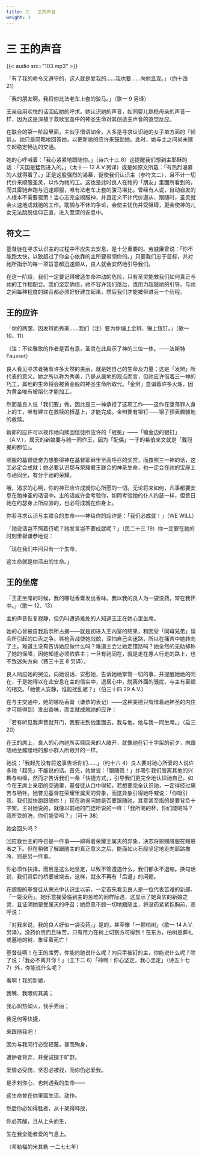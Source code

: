 ```yaml
---
title: 三   王的声音
weight: 3
---
```


# 三 王的声音

{{< audio src="103.mp3" >}}

「有了我的命令又遵守的，这人就是爱我的……我也要……向他显现。」（约十四 21）

「我的朋友啊，我将你比法老车上套的骏马。」（歌一 9 另译）

王亲自用欢悦的话回应她的呼求。她认识祂的声音，如同婴儿熟稔母亲的声音一样，因为这是深植于救赎宝血中的神圣生命对其创造主声音的直觉反应。

在联合的第一阶段里面，主似乎惜语如金，大多是寻求认识祂的女子单方面的「倾诉」。祂只是简略地回答她，以更新祂的应许来鼓励她。此时，她与主之间尚未建立起稳定畅达的交通。

她的心呼喊着：「我心紧紧地跟随你。」（诗六十三 8）这提醒我们想到主耶稣的话：「天国是猛烈进入的。」（太十一 12 A.V.另译）或是如原文所载：「有热烈渴慕的人就得着了。」正是这股强烈的渴慕，促使我们认识主（参符文二），且不计一切代价来顺服圣灵，以作为祂的工。这也是此时良人在祂的「朋友」里面所看到的，而其雷驰奔跑与迅速顺服，唯有法老车上套的骏马堪比。曾经有人说，自动自发的人根本不需要驱策！当心志完全顺服神，并且定义不计代价遵从、跟随时，圣灵就会火速地成就祂的工作。耽搁与不休的争论，会使主忧伤并受阻碍，更会使神的儿女无法跳脱信仰正直，进入至深的安息中。

## 符文二

基督徒在寻求认识主的过程中不应失去安息，是十分重要的。劳威廉曾说：「你不能跑太快，以致超过了你全心依靠的主所要带领你的。」只要我们忠于目标，并对祂所指示的每一项旨意都迅速顺从，良人就会安然地引导我们。

在这一阶段，我们一定要记得被造生命冲动的危险，只有圣灵能救我们如何真正与祂的工作相配合。我们坚定确信，祂不容许我们落后，或用力超越祂的引导。与祂之间每种程度的联合都必须好好建立起来，然后我们才能被带进另一个历程。

## 王的应许

「你的两腮，因发辫而秀美……我们（注）要为你编上金辫、镶上银钉。」（歌一 10、11）

（注：不论雅歌的作者是否有意，圣灵在此启示了神的三位一体。——法斯特 Fausset）

良人看见寻求者拥有许多天然的美丽，就是她自己的生命及力量；这是「发辫」所代表的意义。她之所以称为秀美，乃是从属地的观点而言，但祂应许借着三一神的巧工，属地的生命将会被黄金般的神圣生命所取代。「金辫」意谓着许多火炼，因为黄金唯有被熔化才能加工。

然而是良人说「我们要」做。因此是三一神承担了这项工作——这作在堕落罪人身上的工，唯有建立在救赎的根基上，才能完成。金辫要有银钉——银子预表髑髅地的救赎。

新郎的应许可以视作祂向赎回信徒所应许的「冠冕」——「镶金边的银钉」（A.V.），属天的新娘要与祂一同作王，因为「配偶」一子的希伯来文就是「戴冠冕的那位」。

顺服的基督徒奋力想要得神在基督耶稣里至高呼召的奖赏，而按照三一神的话，这工必定会成就；她必要认识那与荣耀君王联合的神圣生命，也一定会在祂的宝座上与祂同坐，有分于祂的荣耀。

哦，渴求的心啊，你的神已应许成就你心所愿的一切。无论将来如何，凡事都要安息在祂神圣的话语中。主的话或许会考验你，如同考验祂的仆人约瑟一样，但昔日祂在约瑟身上所应验的，也必将成就在你身上。

你若寻求认识与主联合的生命——神给你的应许是：「我们必成就！」（WE WILL）

「祂说话岂不照着行呢？祂发言岂不要成就呢？」（民二十三 19）你一定要在祂的时刻里极谦恭地说：

「现在我们中间只有一个生命，

这生命就是你活出的生命。」

## 王的坐席

「王正坐席的时候，我的哪哒香膏发出香味。我以我的良人为一袋没药，常在我怀中。」（歌一 12、13）

主的声音恢复寂静，但仍叫遭遇难处的人知道王正在她心里坐席。

她的心曾被自我启示所占据——就是初进入王内室的结果，和因受「同母兄弟」误会所引起的口舌之争。唇枪舌战使她战兢，深怕自己会迷路，所以在痛苦中她转向了主。难道主没有告诉她应做什么吗？难道主会让她走错路吗？她全然的无助却称了她的保障，因她知道必须依靠主；一旦有祂同在，就是走在愚人行走的路上，也不致迷失方向（赛三十五 8 另译）。

良人响应她的哭泣，向她说话、安慰她，告诉她祂掌管一切的事，并提醒她祂的同在，于是她得以在此安息在主的信实中，退居心中，脱离外面的骚扰，与主有至福的相交。「祂使人安静，谁能扰乱呢？」（伯三十四 29 A.V.）

在与主交通中，她的哪哒香膏（谦恭的表记）——这种美德只有借着祂神圣的内住才可能得到）发出香味，而主就成就祂的应许：

「若有听见我声音就开门，我要进到他里面去，我与他，他与我一同坐席。」（启三 20）

在王的席上，良人的心向祂所买赎回来的人敞开，就像祂在钉十字架的前夕，向跟随祂至髑髅地的那小群人所敞开的一样。

祂说：「我起先没有将这事告诉你们……」（约十六 4）良人要对祂心所爱的人说许多祂「起先」不能说的话。首先，祂曾说：「跟随我！」并吸引我们脱离其他的兴趣与纠缠，然而才告诉我们一条「快捷方式」，引导我们更完全地认识祂自己。如今在王席上亲密的交通里，基督徒从口中得知，若想要完全认识祂，一定得经过痛苦与牺牲。她瞥见基督在荣耀里属天的异象，而这异象引得她呼喊说：「你吸引我，我们就快跑跟随你！」现在祂询问她是否要跟随祂，其意甚至指的是要背负十字架。主对她说的，就像以前祂的门徒所说的一样：「我所喝的杯，你们能喝吗？我所受的洗，你们能受吗？」（可十 38）

她会回头吗？

回应救世主的呼召是一件事——即得着荣耀主属天的异象，决志将恩赐降服在赐恩者之下。但在稍微了解跟随主的真正意义之后，能面如火石般坚定地走向耶路撒冷，则是另一件事。

你必须作抉择，而且是这么地坚定，以致不管遭遇什么，我们都永不退缩。换句话说，我们背后的桥要被烧去，这样，就永不再有「后退」的问题。

在顺服的基督徒从荣光中认识主以前，一定首先看见良人是一位代表苦难的新郎、「一袋没药」。她乐意接受临到主的苦难的同样际遇，这显示了她真实的新娘之灵，且证明她蒙受属天的呼召；她愿意不顾一切地跟随主，将没药紧紧抱胸前，高呼说：

「对我来说，我的良人好似一袋没药。」是的，甚至像「一颗柏树」（歌一 14 A.V.另译）。没药价贵而且味苦，只有用力在树上切割方可得到！在东方，柏树是葬礼或墓地的树，象征着死亡！

基督徒啊！在王的席旁，你能向祂说什么呢？向只手被钉的主，你能说什么呢？除了说：「我必不离开你！」（王下二 6）「神啊！你心坚定，我心坚定」（诗五十七 7）外，你能说什么呢？

看啊！我的新娘，

我嘴、我眼何其美；

我心炽热如火，我手秀丽；

我足何等快捷，

来跟随我吧！

因为与我同行必受轻蔑，甚而殉身，

遭妒者背弃，并受试探于旷野。

爱情必受伤，坚忍必被戕，而你仍必爱我。

是矛刺你心，也刺透我的生命——

这生命曾在你里面生活、动作。

然后你必如得胜者，从十架得释放，

你必苏醒，且从上头而生，

生在我全能者爱的气息上。

（希勒福的米其勒 一二七七年）
